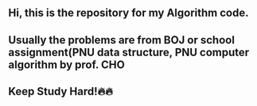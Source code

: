 <h2> Hi, this is the repository for my Algorithm code. </h2>

<h2> Usually the problems are from BOJ or school assignment(PNU data structure, PNU computer algorithm by prof. CHO </h2>

<h2> Keep Study Hard!🔥🔥 </h2>
